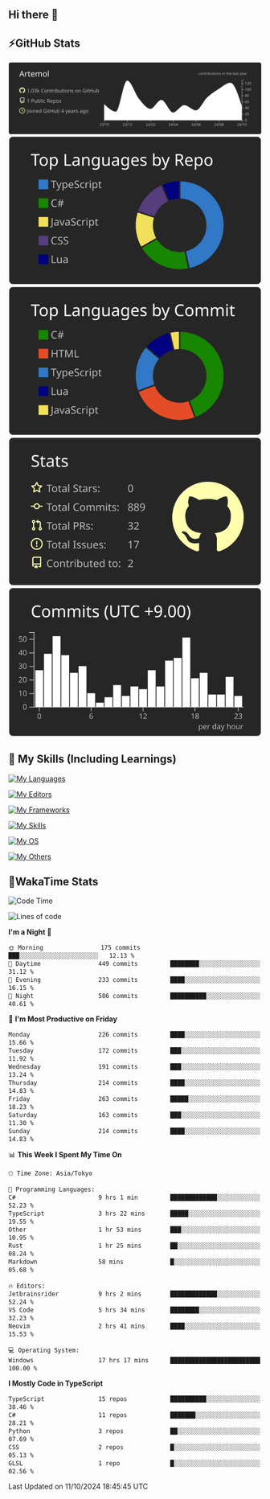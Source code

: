 ## Hi there 👋
<!--
**Artemol/Artemol** is a ✨ _special_ ✨ repository because its `README.md` (this file) appears on your GitHub profile.

Here are some ideas to get you started:

- 🔭 I’m currently working on ...
- 🌱 I’m currently learning ...
- 👯 I’m looking to collaborate on ...
- 🤔 I’m looking for help with ...
- 💬 Ask me about ...
- 📫 How to reach me: ...
- 😄 Pronouns: ...
- ⚡ Fun fact: ...
-->

## ⚡GitHub Stats
[![](https://raw.githubusercontent.com/Artemol/Artemol/main/profile-summary-card-output/apprentice/0-profile-details.svg)](https://github.com/vn7n24fzkq/github-profile-summary-cards)
[![](https://raw.githubusercontent.com/Artemol/Artemol/main/profile-summary-card-output/apprentice/1-repos-per-language.svg)](https://github.com/vn7n24fzkq/github-profile-summary-cards) [![](https://raw.githubusercontent.com/Artemol/Artemol/main/profile-summary-card-output/apprentice/2-most-commit-language.svg)](https://github.com/vn7n24fzkq/github-profile-summary-cards)
[![](https://raw.githubusercontent.com/Artemol/Artemol/main/profile-summary-card-output/apprentice/3-stats.svg)](https://github.com/vn7n24fzkq/github-profile-summary-cards) [![](https://raw.githubusercontent.com/Artemol/Artemol/main/profile-summary-card-output/apprentice/4-productive-time.svg)](https://github.com/vn7n24fzkq/github-profile-summary-cards)

## 🌱 My Skills (Including Learnings)

<!--
### Languages
-->
[![My Languages](https://skillicons.dev/icons?i=ts,py,cs,dotnet,rust,go,c,matlab,css)](https://skillicons.dev)

<!--
### Editors
-->
[![My Editors](https://skillicons.dev/icons?i=vscode,neovim,vim,visualstudio,idea)](https://skillicons.dev)

<!--
### Frameworks
-->
[![My Frameworks](https://skillicons.dev/icons?i=react,nestjs,vite,tailwind,tauri,electron,remix,nextjs,fastapi)](https://skillicons.dev)

<!--
### Tools
-->
[![My Skills](https://skillicons.dev/icons?i=git,nodejs,docker,unity,postman,bun,discord,cloudflare,bash,prometheus,grafana,obsidian)](https://skillicons.dev)

<!--
### OS
-->
[![My OS](https://skillicons.dev/icons?i=windows,ubuntu)](https://skillicons.dev)

<!--
### Others
-->
[![My Others](https://skillicons.dev/icons?i=github,raspberrypi,gcp)](https://skillicons.dev)

## 💬WakaTime Stats
<!--START_SECTION:waka-->
![Code Time](http://img.shields.io/badge/Code%20Time-223%20hrs%2055%20mins-blue)

![Lines of code](https://img.shields.io/badge/From%20Hello%20World%20I%27ve%20Written-10.0%20million%20lines%20of%20code-blue)

**I'm a Night 🦉** 

```text
🌞 Morning                175 commits         ███░░░░░░░░░░░░░░░░░░░░░░   12.13 % 
🌆 Daytime                449 commits         ████████░░░░░░░░░░░░░░░░░   31.12 % 
🌃 Evening                233 commits         ████░░░░░░░░░░░░░░░░░░░░░   16.15 % 
🌙 Night                  586 commits         ██████████░░░░░░░░░░░░░░░   40.61 % 
```
📅 **I'm Most Productive on Friday** 

```text
Monday                   226 commits         ████░░░░░░░░░░░░░░░░░░░░░   15.66 % 
Tuesday                  172 commits         ███░░░░░░░░░░░░░░░░░░░░░░   11.92 % 
Wednesday                191 commits         ███░░░░░░░░░░░░░░░░░░░░░░   13.24 % 
Thursday                 214 commits         ████░░░░░░░░░░░░░░░░░░░░░   14.83 % 
Friday                   263 commits         █████░░░░░░░░░░░░░░░░░░░░   18.23 % 
Saturday                 163 commits         ███░░░░░░░░░░░░░░░░░░░░░░   11.30 % 
Sunday                   214 commits         ████░░░░░░░░░░░░░░░░░░░░░   14.83 % 
```


📊 **This Week I Spent My Time On** 

```text
🕑︎ Time Zone: Asia/Tokyo

💬 Programming Languages: 
C#                       9 hrs 1 min         █████████████░░░░░░░░░░░░   52.23 % 
TypeScript               3 hrs 22 mins       █████░░░░░░░░░░░░░░░░░░░░   19.55 % 
Other                    1 hr 53 mins        ███░░░░░░░░░░░░░░░░░░░░░░   10.95 % 
Rust                     1 hr 25 mins        ██░░░░░░░░░░░░░░░░░░░░░░░   08.24 % 
Markdown                 58 mins             █░░░░░░░░░░░░░░░░░░░░░░░░   05.68 % 

🔥 Editors: 
Jetbrainsrider           9 hrs 2 mins        █████████████░░░░░░░░░░░░   52.24 % 
VS Code                  5 hrs 34 mins       ████████░░░░░░░░░░░░░░░░░   32.23 % 
Neovim                   2 hrs 41 mins       ████░░░░░░░░░░░░░░░░░░░░░   15.53 % 

💻 Operating System: 
Windows                  17 hrs 17 mins      █████████████████████████   100.00 % 
```

**I Mostly Code in TypeScript** 

```text
TypeScript               15 repos            ██████████░░░░░░░░░░░░░░░   38.46 % 
C#                       11 repos            ███████░░░░░░░░░░░░░░░░░░   28.21 % 
Python                   3 repos             ██░░░░░░░░░░░░░░░░░░░░░░░   07.69 % 
CSS                      2 repos             █░░░░░░░░░░░░░░░░░░░░░░░░   05.13 % 
GLSL                     1 repo              █░░░░░░░░░░░░░░░░░░░░░░░░   02.56 % 
```




 Last Updated on 11/10/2024 18:45:45 UTC
<!--END_SECTION:waka-->
